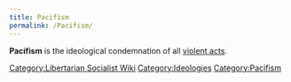 ```yaml
---
title: Pacifism
permalink: /Pacifism/
---
```


**Pacifism** is the ideological condemnation of all [violent
acts](Violence "wikilink").

[Category:Libertarian Socialist
Wiki](Category:Libertarian_Socialist_Wiki "wikilink")
[Category:Ideologies](Category:Ideologies "wikilink")
[Category:Pacifism](Category:Pacifism "wikilink")